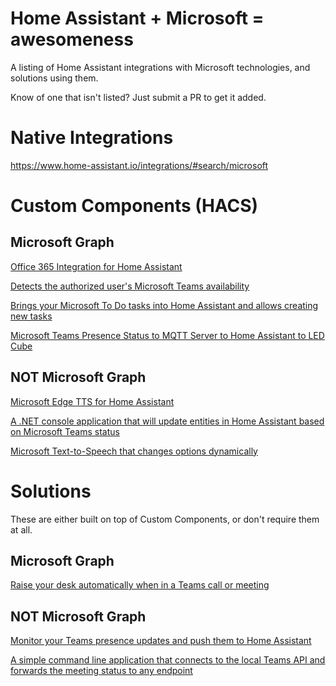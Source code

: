 # Home Assistant + Microsoft = awesomeness
A listing of Home Assistant integrations with Microsoft technologies, and solutions using them.

Know of one that isn't listed? Just submit a PR to get it added.


# Native Integrations
https://www.home-assistant.io/integrations/#search/microsoft


# Custom Components (HACS)
## Microsoft Graph
[Office 365 Integration for Home Assistant](https://github.com/RogerSelwyn/O365-HomeAssistant)

[Detects the authorized user's Microsoft Teams availability](https://github.com/geoffreylagaisse/Hass-Microsoft-Graph)

[Brings your Microsoft To Do tasks into Home Assistant and allows creating new tasks](https://github.com/black-roland/homeassistant-microsoft-todo)

[Microsoft Teams Presence Status to MQTT Server to Home Assistant to LED Cube](https://github.com/ultrara1n/teams-presence-mqtt)


## NOT Microsoft Graph
[Microsoft Edge TTS for Home Assistant](https://github.com/hasscc/hass-edge-tts)

[A .NET console application that will update entities in Home Assistant based on Microsoft Teams status](https://github.com/pathartl/TeamsPresence)

[Microsoft Text-to-Speech that changes options dynamically](https://github.com/realthk/microsoft_tts)


# Solutions
These are either built on top of Custom Components, or don't require them at all.
## Microsoft Graph
[Raise your desk automatically when in a Teams call or meeting](https://github.com/loryanstrant/HA-ESPHome-TeamsDesk)


## NOT Microsoft Graph 
[Monitor your Teams presence updates and push them to Home Assistant](https://github.com/Rookeh/ha-teams-watcher)

[A simple command line application that connects to the local Teams API and forwards the meeting status to any endpoint](https://github.com/svrooij/teams-monitor)

